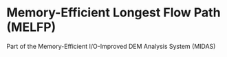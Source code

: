 # Memory-Efficient Longest Flow Path (MELFP)

Part of the Memory-Efficient I/O-Improved DEM Analysis System (MIDAS)

